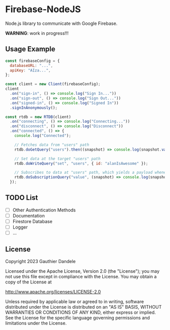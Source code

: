 # Firebase-NodeJS

Node.js library to communicate with Google Firebase.

**WARNING**: work in progress!!!

## Usage Example

```js
const firebaseConfig = {
  databaseURL: "...",
  apiKey: "AIza...",
};

const client = new Client(firebaseConfig);
client
  .on("sign-in", () => console.log("Sign In..."))
  .on("sign-out", () => console.log("Sign Out..."))
  .on("signed-in", () => console.log("Signed In"))
  .signInAnonymously();

const rtdb = new RTDB(client)
  .on("connecting", () => console.log("Connecting..."))
  .on("disconnect", () => console.log("Disconnect"))
  .on("connected", () => {
    console.log("Connected");

    // Fetches data from "users" path
    rtdb.doGetQuery("users").then((snapshot) => console.log(snapshot.val()));

    // Set data at the target "users" path
    rtdb.doWriteQuery("set", "users", { id: "alanIsAwesome" });

    // Subscribes to data at "users" path, which yields a payload whenever a value changes.
    rtdb.doSubscriptionQuery("value", (snapshot) => console.log(snapshot.val()), "users");
  });
```

## TODO List

- [ ] Other Authentication Methods
- [ ] Documentation
- [ ] Firestore Database
- [ ] Logger
- [ ] ...

## License

Copyright 2023 Gauthier Dandele

Licensed under the Apache License, Version 2.0 (the "License");
you may not use this file except in compliance with the License.
You may obtain a copy of the License at

http://www.apache.org/licenses/LICENSE-2.0

Unless required by applicable law or agreed to in writing, software
distributed under the License is distributed on an "AS IS" BASIS,
WITHOUT WARRANTIES OR CONDITIONS OF ANY KIND, either express or implied.
See the License for the specific language governing permissions and
limitations under the License.
